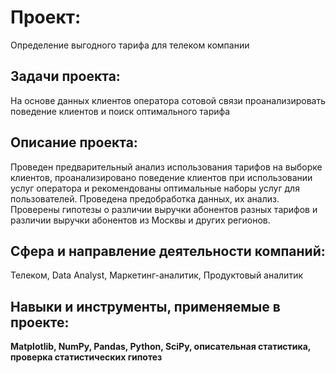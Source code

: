# Проект: 
Определение выгодного тарифа для телеком компании

## Задачи проекта:
На основе данных клиентов оператора сотовой связи проанализировать поведение клиентов и поиск оптимального тарифа

## Описание проекта:
Проведен предварительный анализ использования тарифов на выборке клиентов,
проанализировано поведение клиентов при использовании услуг оператора и
рекомендованы оптимальные наборы услуг для пользователей. Проведена предобработка
данных, их анализ. Проверены гипотезы о различии выручки абонентов разных тарифов и
различии выручки абонентов из Москвы и других регионов.

## Сфера и направление деятельности компаний:
Телеком, Data Analyst, Маркетинг-аналитик, Продуктовый аналитик

## Навыки и инструменты, применяемые в проекте:
**Matplotlib, NumPy, Pandas, Python, SciPy, описательная статистика, проверка статистических гипотез**

